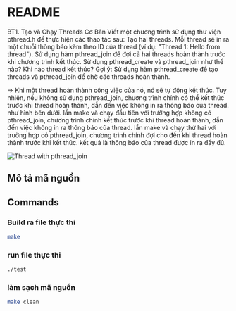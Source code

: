 # README

BT1. Tạo và Chạy Threads Cơ Bản
Viết một chương trình sử dụng thư viện pthread.h để thực hiện các thao tác sau:
Tạo hai threads. Mỗi thread sẽ in ra một chuỗi thông báo kèm theo ID của thread (ví dụ: "Thread 1: Hello from thread").
Sử dụng hàm pthread_join để đợi cả hai threads hoàn thành trước khi chương trình kết thúc.
Sử dụng pthread_create và pthread_join như thế nào? Khi nào thread kết thúc?
Gợi ý: Sử dụng hàm pthread_create để tạo threads và pthread_join để chờ các threads hoàn thành.

=> Khi một thread hoàn thành công việc của nó, nó sẽ tự động kết thúc. Tuy nhiên, nếu không sử dụng pthread_join, chương trình chính có thể kết thúc trước khi thread hoàn thành, dẫn đến việc không in ra thông báo của thread.
như hình bên dưới. 
lần make và chạy đầu tiên với trường hợp không có pthread_join, chương trình chính kết thúc trước khi thread hoàn thành, dẫn đến việc không in ra thông báo của thread. 
lần make và chạy thứ hai với trường hợp có pthread_join, chương trình chính đợi cho đến khi thread hoàn thành trước khi kết thúc. kết quả là thông báo của thread được in ra đầy đủ.

![Thread with pthread_join](https://github.com/user-attachments/assets/15f537f4-48ff-4611-9580-65017781c2d3)

## Mô tả mã nguồn
## Commands

### Build ra file thực thi
```bash
make
```
 
### run file thực thi
```bash
./test
```

### làm sạch mã nguồn
```bash
make clean
```
